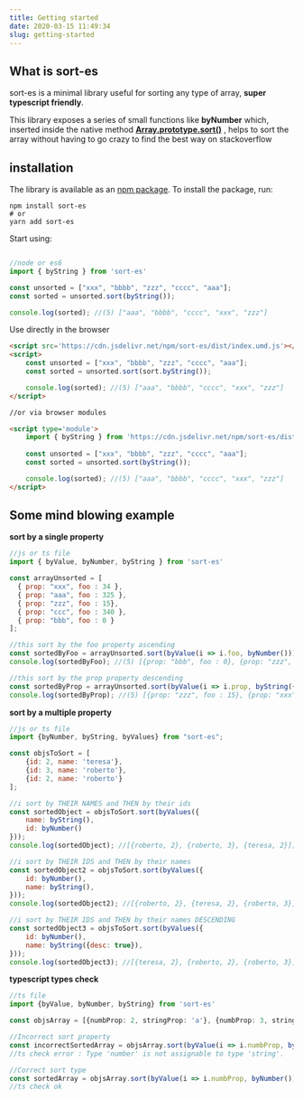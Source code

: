 ```yaml
---
title: Getting started
date: 2020-03-15 11:49:34
slug: getting-started
---
```


## What is sort-es

sort-es is a minimal library useful for sorting any type of array, **super typescript friendly**.

This library exposes a series of small functions like **byNumber** which, inserted inside the native method 
[**Array.prototype.sort()**](https://developer.mozilla.org/en-US/docs/Web/JavaScript/Reference/Global_Objects/Array/sort)
, helps to sort the array without having to go crazy to find the best way on stackoverflow

## installation

The library is available as an [npm package](https://www.npmjs.com/package/sort-es).
To install the package, run:

```
npm install sort-es
# or
yarn add sort-es
```

Start using:

```javascript

//node or es6 
import { byString } from 'sort-es'

const unsorted = ["xxx", "bbbb", "zzz", "cccc", "aaa"];
const sorted = unsorted.sort(byString());

console.log(sorted); //(5) ["aaa", "bbbb", "cccc", "xxx", "zzz"]
```

Use directly in the browser

```html
<script src='https://cdn.jsdelivr.net/npm/sort-es/dist/index.umd.js'></script>
<script>
    const unsorted = ["xxx", "bbbb", "zzz", "cccc", "aaa"];
    const sorted = unsorted.sort(sort.byString());

    console.log(sorted); //(5) ["aaa", "bbbb", "cccc", "xxx", "zzz"]
</script>

//or via browser modules

<script type='module'>
    import { byString } from 'https://cdn.jsdelivr.net/npm/sort-es/dist/index.mjs'
    
    const unsorted = ["xxx", "bbbb", "zzz", "cccc", "aaa"];
    const sorted = unsorted.sort(byString());

    console.log(sorted); //(5) ["aaa", "bbbb", "cccc", "xxx", "zzz"]
</script>
```

## Some mind blowing example
**sort by a single property**
```javascript
//js or ts file
import { byValue, byNumber, byString } from 'sort-es'

const arrayUnsorted = [
  { prop: "xxx", foo : 34 },
  { prop: "aaa", foo : 325 },
  { prop: "zzz", foo : 15},
  { prop: "ccc", foo : 340 },
  { prop: "bbb", foo : 0 }
];

//this sort by the foo property ascending
const sortedByFoo = arrayUnsorted.sort(byValue(i => i.foo, byNumber()));
console.log(sortedByFoo); //(5) [{prop: "bbb", foo : 0}, {prop: "zzz", foo: 15}, .....];

//this sort by the prop property descending
const sortedByProp = arrayUnsorted.sort(byValue(i => i.prop, byString({desc : true})));
console.log(sortedByProp); //(5) [{prop: "zzz", foo : 15}, {prop: "xxx", foo: 34}, .....];
```

**sort by a multiple property**
```javascript
//js or ts file
import {byNumber, byString, byValues} from "sort-es";

const objsToSort = [
    {id: 2, name: 'teresa'},
    {id: 3, name: 'roberto'},
    {id: 2, name: 'roberto'}
];

//i sort by THEIR NAMES and THEN by their ids
const sortedObject = objsToSort.sort(byValues({
    name: byString(),
    id: byNumber()
}));
console.log(sortedObject); //[{roberto, 2}, {roberto, 3}, {teresa, 2}];

//i sort by THEIR IDS and THEN by their names
const sortedObject2 = objsToSort.sort(byValues({
    id: byNumber(),
    name: byString(),
}));
console.log(sortedObject2); //[{roberto, 2}, {teresa, 2}, {roberto, 3}];

//i sort by THEIR IDS and THEN by their names DESCENDING
const sortedObject3 = objsToSort.sort(byValues({
    id: byNumber(),
    name: byString({desc: true}),
}));
console.log(sortedObject3); //[{teresa, 2}, {roberto, 2}, {roberto, 3}];

```

**typescript types check**
```typescript
//ts file
import {byValue, byNumber, byString} from 'sort-es'

const objsArray = [{numbProp: 2, stringProp: 'a'}, {numbProp: 3, stringProp: 'f'}];

//Incorrect sort property 
const incorrectSortedArray = objsArray.sort(byValue(i => i.numbProp, byString()));
//ts check error : Type 'number' is not assignable to type 'string'.

//Correct sort type
const sortedArray = objsArray.sort(byValue(i => i.numbProp, byNumber()))
//ts check ok

```
